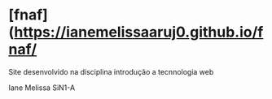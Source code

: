 # [fnaf](https://ianemelissaaruj0.github.io/fnaf/

Site desenvolvido na disciplina introdução a tecnnologia web

Iane Melissa SiN1-A
